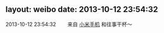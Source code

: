 layout: weibo
date: 2013-10-12 23:54:32
---
2013-10-12 23:54:32  &nbsp;&nbsp;&nbsp;&nbsp;&nbsp;&nbsp; 来自 <a href="http://app.weibo.com/t/feed/22zMnn" rel="nofollow">小米手机</a>
和往事干杯～ ​​​
